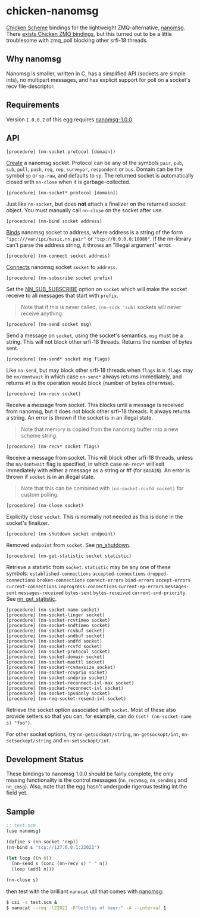 chicken-nanomsg
===============

 [Chicken Scheme]: http://call-cc.org/
 [nanomsg]: http://nanomsg.org/

[Chicken Scheme] bindings for the lightweight ZMQ-alternative,
[nanomsg]. There
[exists Chicken ZMQ bindings](http://api.call-cc.org/doc/zmq), but
this turned out to be a little troublesome with zmq_poll blocking
other srfi-18 threads.

## Why nanomsg

Nanomsg is smaller, written in C, has a simplified API (sockets are
simple ints), no multipart messages, and has explicit support for poll
on a socket's recv file-descriptor.

## Requirements

Version `1.0.0.2` of this egg requires
[nanomsg-1.0.0](https://github.com/nanomsg/nanomsg/releases/tag/1.0.0).

## API

    [procedure] (nn-socket protocol [domain])

[Create](http://nanomsg.org/v1.0.0/nn_socket.3.html) a nanomsg
socket. Protocol can be any of the symbols `pair`, `pub`, `sub`,
`pull`, `push`, `req`, `rep`, `surveyor`, `respondent` or
`bus`. Domain can be the symbol `sp` or `sp-raw`, and defaults to
`sp`. The returned socket is automatically closed with `nn-close` when
it is garbage-collected.

    [procedure] (nn-socket* protocol [domain])

Just like `nn-socket`, but does __not__ attach a finalizer on the
returned socket object. You must manually call `nn-close` on the
socket after use.

    [procedure] (nn-bind socket address)

[Binds](http://nanomsg.org/v1.0.0/nn_bind.3.html) nanomsg socket to
address, where address is a string of the form
`"ipc:///var/ipc/music.nn.pair"` or `"tcp://0.0.0.0:10080"`. If the
nn-library can't parse the address string, it throws an "Illegal
argument" error.

    [procedure] (nn-connect socket address)

[Connects](http://nanomsg.org/v1.0.0/nn_connect.3.html) nanomsg socket
`socket` to `address`.

    [procedure] (nn-subscribe socket prefix)

Set the [NN_SUB_SUBSCRIBE](http://nanomsg.org/v1.0.0/nn_pubsub.7.html)
option on `socket` which will make the socket receive to all messages
that start with `prefix`.

> Note that if this is never called, `(nn-sock 'sub)` sockets will
> never receive anything.

    [procedure] (nn-send socket msg)

Send a message on `socket`, using the socket's semantics. `msg` must
be a string. This will not block other srfi-18 threads. Returns the
number of bytes sent.

    [procedure] (nn-send* socket msg flags)

Like `nn-send`, but may block other srfi-18 threads when `flags` is
`0`. `flags` may be `nn/dontwait` in which case `nn-send*` always
returns immediately, and returns `#f` is the operation would block
(number of bytes otherwise).

    [procedure] (nn-recv socket)

Receive a message from socket. This blocks until a message is received
from nanomsg, but it does not block other srfi-18 threads. It always
returns a string. An error is thrown if the socket is in an illegal
state.

> Note that memory is copied from the nanomsg buffer into a new scheme
> string.

    [procedure] (nn-recv* socket flags)

Receive a message from socket. This will block other srfi-18 threads,
unless the `nn/dontwait` flag is specified, in which case `nn-recv*`
will exit immediately with either a message as a string or #f (for
`EAGAIN`). An error is thrown if `socket` is in an illegal state.

> Note that this can be combined with `(nn-socket-rcvfd socket)` for
> custom polling.

    [procedure] (nn-close socket)

Explicitly close `socket`. This is normally not needed as this is done
in the socket's finalizer.

    [procedure] (nn-shutdown socket endpoint)

Removed `endpoint` from `socket`.
See [nn_shutdown](http://nanomsg.org/v1.0.0/nn_shutdown.3.html).

    [procedure] (nn-get-statistic socket statistic)

Retrieve a statistic from `socket`. `statistic` may be any one of
these symbols: `established-connections` `accepted-connections`
`dropped-connections` `broken-connections` `connect-errors`
`bind-errors` `accept-errors` `current-connections`
`inprogress-connections` `current-ep-errors` `messages-sent`
`messages-received` `bytes-sent` `bytes-received`
`current-snd-priority`. See
[nn_get_statistic](http://nanomsg.org/v1.0.0/nn_get_statistic.3.html).

    [procedure] (nn-socket-name socket)
    [procedure] (nn-socket-linger socket)
    [procedure] (nn-socket-rcvtimeo socket)
    [procedure] (nn-socket-sndtimeo socket)
    [procedure] (nn-socket-rcvbuf socket)
    [procedure] (nn-socket-sndbuf socket)
    [procedure] (nn-socket-sndfd socket)
    [procedure] (nn-socket-rcvfd socket)
    [procedure] (nn-socket-protocol socket)
    [procedure] (nn-socket-domain socket)
    [procedure] (nn-socket-maxttl socket)
    [procedure] (nn-socket-rcvmaxsize socket)
    [procedure] (nn-socket-rcvprio socket)
    [procedure] (nn-socket-sndprio socket)
    [procedure] (nn-socket-reconnect-ivl-max socket)
    [procedure] (nn-socket-reconnect-ivl socket)
    [procedure] (nn-socket-ipv4only socket)
    [procedure] (nn-req-socket-resend-ivl socket)

Retrieve the socket option associated with `socket`. Most of these
also provide setters so that you can, for example, can do `(set!
(nn-socket-name s) "foo")`.

For other socket options, try `nn-getsockopt/string`,
`nn-getsockopt/int`, `nn-setsockopt/string` and `nn-setsockopt/int`.

## Development Status

These bindings to nanomsg 1.0.0 should be fairly complete, the only
missing functionality is the control messages (`nn_recvmsg`,
`nn_sendmsg` and `nn_cmsg`). Also, note that the egg hasn't undergode
rigerous testing int the field yet.

## Sample

```scheme
;; test.scm
(use nanomsg)

(define s (nn-socket 'rep))
(nn-bind s "tcp://127.0.0.1:22022")

(let loop ((n 0))
  (nn-send s (conc (nn-recv s) " " n))
  (loop (add1 n)))

(nn-close s)
```

then test with the brilliant `nanocat` util that comes with [nanomsg]:


```bash
$ csi -s test.scm &
$ nanocat --req -l22022 -D"bottles of beer:" -A --interval 1
```
